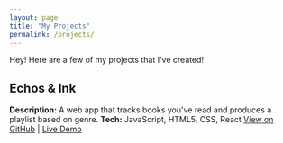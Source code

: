 ```yaml
---
layout: page
title: "My Projects"
permalink: /projects/
---
```


Hey! Here are a few of my projects that I've created!

## Echos & Ink
**Description:** A web app that tracks books you've read and produces a playlist based on genre.
**Tech:** JavaScript, HTML5, CSS, React
[View on GitHub](https://github.com/ItsAddii/Unit-1-Final) | [Live Demo](https://unit-1-final.vercel.app/)

